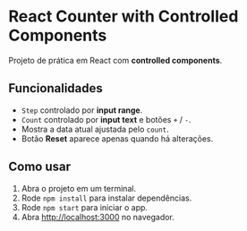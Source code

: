 # React Counter with Controlled Components

Projeto de prática em React com **controlled components**.

## Funcionalidades

- `Step` controlado por **input range**.
- `Count` controlado por **input text** e botões `+` / `-`.
- Mostra a data atual ajustada pelo `count`.
- Botão **Reset** aparece apenas quando há alterações.

## Como usar

1. Abra o projeto em um terminal.
2. Rode `npm install` para instalar dependências.
3. Rode `npm start` para iniciar o app.
4. Abra [http://localhost:3000](http://localhost:3000) no navegador.
